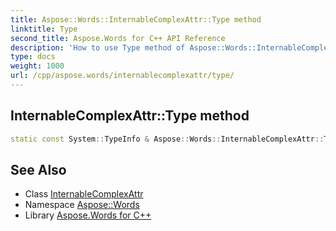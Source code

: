 ```yaml
---
title: Aspose::Words::InternableComplexAttr::Type method
linktitle: Type
second_title: Aspose.Words for C++ API Reference
description: 'How to use Type method of Aspose::Words::InternableComplexAttr class in C++.'
type: docs
weight: 1000
url: /cpp/aspose.words/internablecomplexattr/type/
---
```

## InternableComplexAttr::Type method




```cpp
static const System::TypeInfo & Aspose::Words::InternableComplexAttr::Type()
```

## See Also

* Class [InternableComplexAttr](../)
* Namespace [Aspose::Words](../../)
* Library [Aspose.Words for C++](../../../)
